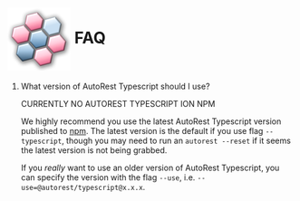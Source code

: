 # <img align="center" src="./images/logo.png">  FAQ

1. What version of AutoRest Typescript should I use?

    CURRENTLY NO AUTOREST TYPESCRIPT ION NPM

    We highly recommend you use the latest AutoRest Typescript version published to [npm][autorest_npm]. The latest version
    is the default if you use flag `--typescript`, though you may need to run an `autorest --reset` if it seems
    the latest version is not being grabbed.

    If you *really* want to use an older version of AutoRest Typescript,
    you can specify the version with the flag `--use`, i.e. `--use=@autorest/typescript@x.x.x`.


<!-- LINKS -->
[autorest_npm]: https://www.npmjs.com/package/@autorest/python